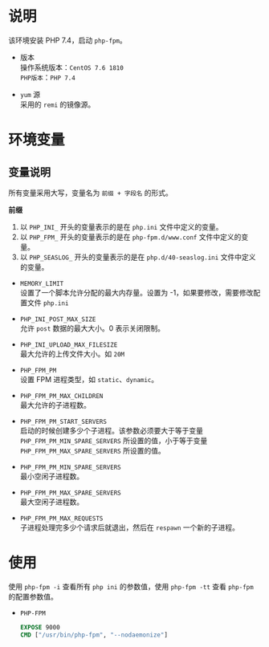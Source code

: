 # 说明

该环境安装 PHP 7.4，启动 `php-fpm`。

- 版本  
   操作系统版本：`CentOS 7.6 1810`  
  `PHP版本`：`PHP 7.4 `

- `yum` 源  
  采用的 `remi` 的镜像源。

# 环境变量

## 变量说明

所有变量采用大写，变量名为 `前缀 + 字段名` 的形式。

**前缀**

1. 以 `PHP_INI_` 开头的变量表示的是在 `php.ini` 文件中定义的变量。
2. 以 `PHP_FPM_` 开头的变量表示的是在 `php-fpm.d/www.conf` 文件中定义的变量。
3. 以 `PHP_SEASLOG_` 开头的变量表示的是在 `php.d/40-seaslog.ini` 文件中定义的变量。

- `MEMORY_LIMIT`  
   设置了一个脚本允许分配的最大内存量。设置为 -1，如果要修改，需要修改配置文件 `php.ini`

- `PHP_INI_POST_MAX_SIZE`  
   允许 `post` 数据的最大大小。0 表示关闭限制。

- `PHP_INI_UPLOAD_MAX_FILESIZE`  
   最大允许的上传文件大小。如 `20M`

- `PHP_FPM_PM`  
   设置 FPM 进程类型，如 `static`、`dynamic`。

- `PHP_FPM_PM_MAX_CHILDREN`  
   最大允许的子进程数。

- `PHP_FPM_PM_START_SERVERS`  
   启动的时候创建多少个子进程。该参数必须要大于等于变量 `PHP_FPM_PM_MIN_SPARE_SERVERS` 所设置的值，小于等于变量 `PHP_FPM_PM_MAX_SPARE_SERVERS` 所设置的值。

- `PHP_FPM_PM_MIN_SPARE_SERVERS`  
   最小空闲子进程数。

- `PHP_FPM_PM_MAX_SPARE_SERVERS`  
   最大空闲子进程数。

- `PHP_FPM_PM_MAX_REQUESTS`  
   子进程处理完多少个请求后就退出，然后在 `respawn` 一个新的子进程。

# 使用

使用 `php-fpm -i` 查看所有 `php ini` 的参数值，使用 `php-fpm -tt` 查看 `php-fpm` 的配置参数值。

- `PHP-FPM`

  ```Dockerfile
  EXPOSE 9000
  CMD ["/usr/bin/php-fpm", "--nodaemonize"]
  ```
